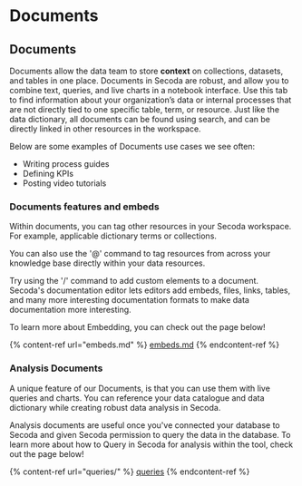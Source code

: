 # Documents

## Documents

Documents allow the data team to store **context** on collections, datasets, and tables in one place. Documents in Secoda are robust, and allow you to combine text, queries, and live charts in a notebook interface. Use this tab to find information about your organization’s data or internal processes that are not directly tied to one specific table, term, or resource. Just like the data dictionary, all documents can be found using search, and can be directly linked in other resources in the workspace.

Below are some examples of Documents use cases we see often:

* Writing process guides
* Defining KPIs
* Posting video tutorials

### Documents features and embeds

Within documents, you can tag other resources in your Secoda workspace. For example, applicable dictionary terms or collections.&#x20;

You can also use the '@' command to tag resources from across your knowledge base directly within your data resources.

Try using the '/' command to add custom elements to a document. Secoda's documentation editor lets editors add embeds, files, links, tables, and many more interesting documentation formats to make data documentation more interesting.

To learn more about Embedding, you can check out the page below!

{% content-ref url="embeds.md" %}
[embeds.md](embeds.md)
{% endcontent-ref %}

### Analysis Documents

A unique feature of our Documents, is that you can use them with live queries and charts. You can reference your data catalogue and data dictionary while creating robust data analysis in Secoda.&#x20;

Analysis documents are useful once you've connected your database to Secoda and given Secoda permission to query the data in the database. To learn more about how to Query in Secoda for analysis within the tool, check out the page below!

{% content-ref url="queries/" %}
[queries](queries/)
{% endcontent-ref %}
